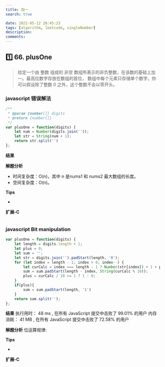```yaml
---
title: 加一
search: true

date: 2022-05-12 20:45:23
tags: [algorithm, leetcode, singleNumber]
description:
comments:
---
```


## 1️⃣ 66. plusOne

> 给定一个由 整数 组成的 非空 数组所表示的非负整数，在该数的基础上加一。最高位数字存放在数组的首位， 数组中每个元素只存储单个数字。你可以假设除了整数 0 之外，这个整数不会以零开头。


### javascript 错误解法

```javascript
/**
 * @param {number[]} digits
 * @return {number[]}
 */
var plusOne = function(digits) {
    let num = Number(digits.join(''));
    let str = String(num + 1);
    return str.split('')
};
```

**结果**


**解题分析**
-   时间复杂度：O(n)，其中 n 是nums1 和 nums2 最大数组的长度。
-   空间复杂度：O(n)。

**Tips**

-  

**扩展-C**

```C

```

### javascript Bit manipulation

```javascript
var plusOne = function(digits) {
    let length = digits.length + 1;
    let plus = 0;
    let sum = '';
    let str = digits.join('').padStart(length, '0');
    for (let index = length - 1; index > 0; index--) {
        let curCalc = index === length - 1 ? Number(str[index]) + 1 + plus : Number(str[index]) + plus
        sum = sum.padStart(length - index, String(curCalc % 10));
        plus = curCalc / 10 >= 1 ? 1 : 0;
    }
    if(plus){
        sum = sum.padStart(length, '1')
    }
    return sum.split('');
};
```

**结果**
执行用时： 48 ms , 在所有 JavaScript 提交中击败了 99.01% 的用户
内存消耗： 41 MB , 在所有 JavaScript 提交中击败了 72.58% 的用户

**解题分析**
位运算规律:


**Tips**

-  

**扩展-C**

```C

```

[](https://leetcode.cn/leetbook/read/top-interview-questions-easy/x2y0c2/)
